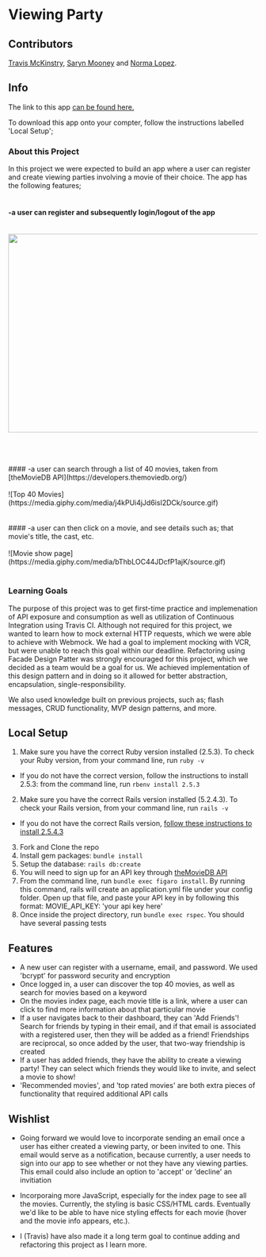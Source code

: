 # Viewing Party

## Contributors

[Travis McKinstry](https://github.com/TravisGM92), [Saryn Mooney](https://github.com/sarynm12) and [Norma Lopez](https://github.com/IamNorma).

## Info

The link to this app [can be found here.](https://gentle-brook-14232.herokuapp.com/)

To download this app onto your compter, follow the instructions labelled 'Local Setup';

### About this Project 

In this project we were expected to build an app where a user can register and create viewing parties involving a movie of their choice. The app has the following features;
<br>
<br>
#### -a user can register and subsequently login/logout of the app<br><br>
<p align="center">
  <img width="600" height="400" src="https://media.giphy.com/media/3LKT2cHV2H1mXtB3I6/source.gif">
</p>
<br><br><br>
#### -a user can search through a list of 40 movies, taken from [theMovieDB API](https://developers.themoviedb.org/)<br><br>
![Top 40 Movies](https://media.giphy.com/media/j4kPUi4jJd6isI2DCk/source.gif)
<br><br><br>
#### -a user can then click on a movie, and see details such as; that movie's title, the cast, etc.<br><br>
![Movie show page](https://media.giphy.com/media/bThbLOC44JDcfP1ajK/source.gif)
<br><br>

### Learning Goals 

The purpose of this project was to get first-time practice and implemenation of API exposure and consumption as well as utilization of Continuous Integration using Travis CI. Although not required for this project, we wanted to learn how to mock external HTTP requests, which we were able to achieve with Webmock. We had a goal to implement mocking with VCR, but were unable to reach this goal within our deadline. Refactoring using Facade Design Patter was strongly encouraged for this project, which we decided as a team would be a goal for us. We achieved implementation of this design pattern and in doing so it allowed for better abstraction, encapsulation, single-responsibility. 

We also used knowledge built on previous projects, such as; flash messages, CRUD functionality, MVP design patterns, and more. 

## Local Setup

1. Make sure you have the correct Ruby version installed (2.5.3). To check your Ruby version, from your command line, run `ruby -v`
  - If you do not have the correct version, follow the instructions to install 2.5.3: from the command line, run `rbenv install 2.5.3`
2. Make sure you have the correct Rails version installed (5.2.4.3). To check your Rails version, from your command line, run `rails -v`
  - If you do not have the correct Rails version, [follow these instructions to install 2.5.4.3](https://github.com/turingschool-examples/task_manager_rails/blob/master/rails_uninstall.md)
3. Fork and Clone the repo
4. Install gem packages: `bundle install`
5. Setup the database: `rails db:create`
6. You will need to sign up for an API key through [theMovieDB API](https://developers.themoviedb.org/)
7. From the command line, run `bundle exec figaro install`. By running this command, rails will create an application.yml file under your config folder. Open up that file, and paste your API key in by following this format: MOVIE_API_KEY: 'your api key here'
8. Once inside the project directory, run `bundle exec rspec`. You should have several passing tests

## Features
  - A new user can register with a username, email, and password. We used 'bcrypt' for password security and encryption
  - Once logged in, a user can discover the top 40 movies, as well as search for movies based on a keyword
  - On the movies index page, each movie title is a link, where a user can click to find more information about that particular movie
  - If a user navigates back to their dashboard, they can 'Add Friends'! Search for friends by typing in their email, and if that      email is associated with a registered user, then they will be added as a friend! Friendships are reciprocal, so once added by the user, that two-way friendship is created
  - If a user has added friends, they have the ability to create a viewing party! They can select which friends they would like to invite, and select a movie to show!
  - 'Recommended movies', and 'top rated movies' are both extra pieces of functionality that required additional API calls
  
  ## Wishlist
  - Going forward we would love to incorporate sending an email once a user has either created a viewing party, or been invited to one. This email would serve as a notification, because currently, a user needs to sign into our app to see whether or not they have any viewing parties. This email could also include an option to 'accept' or 'decline' an invitiation
  
  - Incorporaing more JavaScript, especially for the index page to see all the movies. Currently, the styling is basic CSS/HTML cards. Eventually we'd like to be able to have nice styling effects for each movie (hover and the movie info appears, etc.).
  
  - I (Travis) have also made it a long term goal to continue adding and refactoring this project as I learn more. 
  
